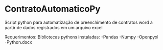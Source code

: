 # ContratoAutomaticoPy
Script python para automatização de preenchimento de contratos word a partir de dados registrados em um arquivo excel

Requerimentos:
Bibliotecas pythons instaladas:
  -Pandas
  -Numpy
  -Openpyxl
  -Python.docx
